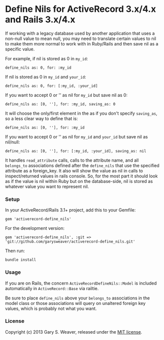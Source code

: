 Define Nils for ActiveRecord 3.x/4.x and Rails 3.x/4.x
=====

If working with a legacy database used by another application that uses a non-null value to mean null, you may need to translate certain values to nil to make them more normal to work with in Ruby/Rails and then save nil as a specific value.

For example, if nil is stored as 0 in `my_id`:

    define_nils as: 0, for: :my_id

If nil is stored as 0 in `my_id` and `your_id`:

    define_nils as: 0, for: [:my_id, :your_id]

If you want to accept 0 or '' as nil for `my_id` but save nil as 0:

    define_nils as: [0, ''], for: :my_id, saving_as: 0

It will choose the only/first element in the as if you don't specify `saving_as`, so a less clear way to define that is:

    define_nils as: [0, ''], for: :my_id

If you want to accept 0 or '' as nil for `my_id` and `your_id` but save nil as nil/null:

    define_nils as: [0, ''], for: [:my_id, :your_id], saving_as: nil

It handles `read_attribute` calls, calls to the attribute name, and all `belongs_to` associations defined after the `define_nils` that use the specified attribute as a foreign_key. It also will show the value as nil in calls to inspect/returned values in rails console. So, for the most part it should look as if the value is nil within Ruby but on the database-side, nil is stored as whatever value you want to represent nil.

### Setup

In your ActiveRecord/Rails 3.1+ project, add this to your Gemfile:

    gem 'activerecord-define_nils'

For the development version:

    gem 'activerecord-define_nils', :git => 'git://github.com/garysweaver/activerecord-define_nils.git'

Then run:

    bundle install

### Usage

If you are on Rails, the concern `ActiveRecordDefineNils::Model` is included automatically in `ActiveRecord::Base` via railtie.

Be sure to place `define_nils` above your `belongs_to` associations in the model class or those associations will query on unaltered foreign key values, which is probably not what you want.

### License

Copyright (c) 2013 Gary S. Weaver, released under the [MIT license][lic].

[lic]: http://github.com/garysweaver/activerecord-define_nils/blob/master/LICENSE
